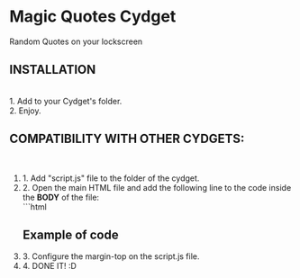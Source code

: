 <h1>Magic Quotes Cydget</h1>
Random Quotes on your lockscreen<br>

<h2>INSTALLATION</h2><br>
1. Add to your Cydget's folder. <br>
2. Enjoy.<br>

<h2>COMPATIBILITY WITH OTHER CYDGETS:</h2><br>
<ol>
<li>1. Add "script.js" file to the folder of the cydget.</li>
<li>2. Open the main HTML file and add the following line to the code inside the <b>BODY</b> of the file:<br>
```html
<h2>Example of code</h2>
<blockquote>
<script src="script.js" type="text/javascript"></script>
</blockquote>
</li>
<li>3. Configure the margin-top on the script.js file.</li>
<li>4. DONE IT! :D</li></ol>
